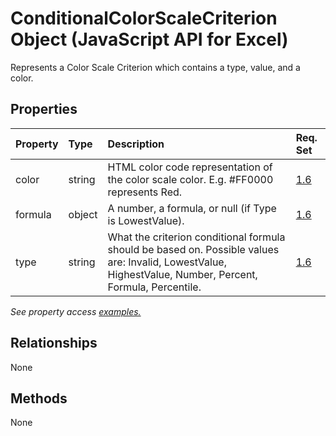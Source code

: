 # ConditionalColorScaleCriterion Object (JavaScript API for Excel)

Represents a Color Scale Criterion which contains a type, value, and a color.

## Properties

| Property	   | Type	|Description| Req. Set|
|:---------------|:--------|:----------|:----|
|color|string|HTML color code representation of the color scale color. E.g. #FF0000 represents Red.|[1.6](../requirement-sets/excel-api-requirement-sets.md)|
|formula|object|A number, a formula, or null (if Type is LowestValue).|[1.6](../requirement-sets/excel-api-requirement-sets.md)|
|type|string|What the criterion conditional formula should be based on. Possible values are: Invalid, LowestValue, HighestValue, Number, Percent, Formula, Percentile.|[1.6](../requirement-sets/excel-api-requirement-sets.md)|

_See property access [examples.](#property-access-examples)_

## Relationships
None


## Methods
None

